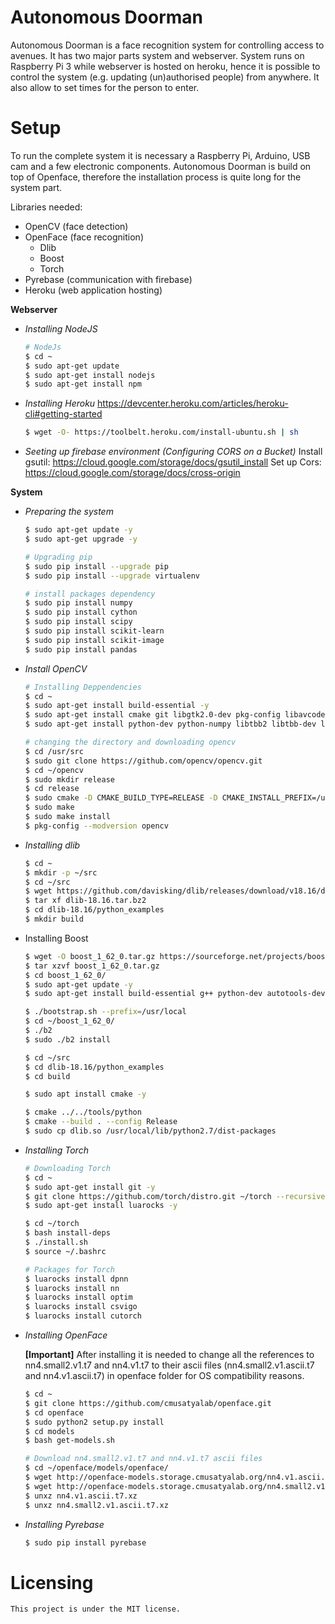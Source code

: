 # Autonomous Doorman

Autonomous Doorman is a face recognition system for controlling access to avenues. It has two major parts system and webserver. System runs on Raspberry Pi 3 while webserver is hosted on heroku, hence it is possible to control the system (e.g. updating (un)authorised people) from anywhere. It also allow to set times for the person to enter.

# Setup

To run the complete system it is necessary a Raspberry Pi, Arduino, USB cam and a few electronic components.
Autonomous Doorman is build on top of Openface, therefore the installation process is quite long for the system part.

Libraries needed:
    
- OpenCV    (face detection)
- OpenFace  (face recognition)
    - Dlib
    - Boost
    - Torch
- Pyrebase  (communication with firebase)
- Heroku    (web application hosting)

**Webserver**

- *Installing NodeJS*
    ```sh
    # NodeJs
    $ cd ~
    $ sudo apt-get update
    $ sudo apt-get install nodejs
    $ sudo apt-get install npm
    ```

- *Installing Heroku*
    https://devcenter.heroku.com/articles/heroku-cli#getting-started
    ```sh
    $ wget -O- https://toolbelt.heroku.com/install-ubuntu.sh | sh
    ```
- *Seeting up firebase environment (Configuring CORS on a Bucket)*
    Install gsutil: https://cloud.google.com/storage/docs/gsutil_install
    Set up Cors: https://cloud.google.com/storage/docs/cross-origin

    
**System**
    
- *Preparing the system*
    ```sh
    $ sudo apt-get update -y
    $ sudo apt-get upgrade -y
    
    # Upgrading pip
    $ sudo pip install --upgrade pip 
    $ sudo pip install --upgrade virtualenv 
    
    # install packages dependency
    $ sudo pip install numpy
    $ sudo pip install cython
    $ sudo pip install scipy
    $ sudo pip install scikit-learn
    $ sudo pip install scikit-image
    $ sudo pip install pandas
    ```

- *Install OpenCV*
    ```sh
    # Installing Deppendencies
    $ cd ~
    $ sudo apt-get install build-essential -y
    $ sudo apt-get install cmake git libgtk2.0-dev pkg-config libavcodec-dev libavformat-dev libswscale-dev -y
    $ sudo apt-get install python-dev python-numpy libtbb2 libtbb-dev libjpeg-dev libpng-dev libtiff-dev libjasper-dev libdc1394-22-dev -y
    
    # changing the directory and downloading opencv
    $ cd /usr/src
    $ sudo git clone https://github.com/opencv/opencv.git
    $ cd ~/opencv
    $ sudo mkdir release
    $ cd release
    $ sudo cmake -D CMAKE_BUILD_TYPE=RELEASE -D CMAKE_INSTALL_PREFIX=/usr/local ..
    $ sudo make
    $ sudo make install
    $ pkg-config --modversion opencv
    ```

- *Installing dlib*
    ```sh
    $ cd ~
    $ mkdir -p ~/src
    $ cd ~/src
    $ wget https://github.com/davisking/dlib/releases/download/v18.16/dlib-18.16.tar.bz2
    $ tar xf dlib-18.16.tar.bz2
    $ cd dlib-18.16/python_examples
    $ mkdir build
    ```
- Installing Boost
    ```sh
    $ wget -O boost_1_62_0.tar.gz https://sourceforge.net/projects/boost/files/boost/1.62.0/boost_1_62_0.tar.gz/download
    $ tar xzvf boost_1_62_0.tar.gz
    $ cd boost_1_62_0/
    $ sudo apt-get update -y
    $ sudo apt-get install build-essential g++ python-dev autotools-dev libicu-dev build-essential libbz2-dev libboost-all-dev -y
    
    $ ./bootstrap.sh --prefix=/usr/local
    $ cd ~/boost_1_62_0/
    $ ./b2
    $ sudo ./b2 install
    
    $ cd ~/src
    $ cd dlib-18.16/python_examples
    $ cd build
    
    $ sudo apt install cmake -y
    
    $ cmake ../../tools/python
    $ cmake --build . --config Release
    $ sudo cp dlib.so /usr/local/lib/python2.7/dist-packages
    ```

- *Installing Torch*
    ```sh
    # Downloading Torch
    $ cd ~
    $ sudo apt-get install git -y
    $ git clone https://github.com/torch/distro.git ~/torch --recursive
    $ sudo apt-get install luarocks -y
    
    $ cd ~/torch
    $ bash install-deps
    $ ./install.sh
    $ source ~/.bashrc
    
    # Packages for Torch
    $ luarocks install dpnn 
    $ luarocks install nn
    $ luarocks install optim
    $ luarocks install csvigo
    $ luarocks install cutorch
    ```
    
- *Installing OpenFace*
    
    **[Important]** After installing it is needed to change all the references to nn4.small2.v1.t7 and nn4.v1.t7 to their ascii files (nn4.small2.v1.ascii.t7 and nn4.v1.ascii.t7) in openface folder for OS compatibility reasons.
    ```sh
    $ cd ~
    $ git clone https://github.com/cmusatyalab/openface.git
    $ cd openface
    $ sudo python2 setup.py install
    $ cd models
    $ bash get-models.sh
    
    # Download nn4.small2.v1.t7 and nn4.v1.t7 ascii files
    $ cd ~/openface/models/openface/
    $ wget http://openface-models.storage.cmusatyalab.org/nn4.v1.ascii.t7.xz
    $ wget http://openface-models.storage.cmusatyalab.org/nn4.small2.v1.ascii.t7.xz
    $ unxz nn4.v1.ascii.t7.xz
    $ unxz nn4.small2.v1.ascii.t7.xz
    ```

- *Installing Pyrebase*
    ```sh
    $ sudo pip install pyrebase
    ```

# Licensing
    This project is under the MIT license.